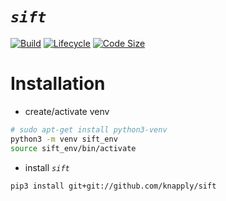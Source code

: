 
# _`sift`_

<!-- badges: start -->
<!-- [![crates.io](https://img.shields.io/crates/v/sift.svg)](https://crates.io/crates/sift) -->
[![Build](https://github.com/knapply/sift/workflows/Rust+Python/badge.svg)](https://github.com/knapply/sift/actions)
[![Lifecycle](https://img.shields.io/badge/lifecycle-experimental-orange.svg)]()
[![Code Size](https://img.shields.io/github/languages/code-size/knapply/sift.svg)](https://github.com/knapply/sift)
<!-- [![License: GPL v3](https://img.shields.io/badge/License-GPLv3-blue.svg)](https://www.gnu.org/licenses/gpl-3.0) -->
<!-- badges: end -->


# Installation

* create/activate venv

```sh
# sudo apt-get install python3-venv
python3 -m venv sift_env
source sift_env/bin/activate
```

* install _`sift`_

```sh
pip3 install git+git://github.com/knapply/sift
```

<!-- # Usage -->
